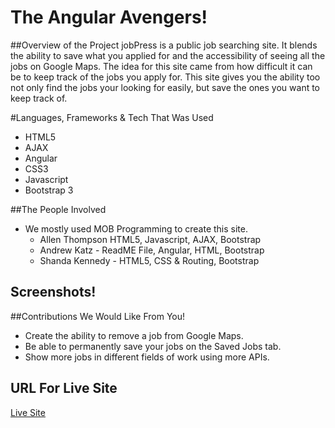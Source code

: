 # The Angular Avengers!

##Overview of the Project
jobPress is a public job searching site. It blends the ability to save what you applied for and the accessibility of seeing all the jobs on Google Maps. The idea for this site came from how difficult it can be to keep track of the jobs you apply for. This site gives you the ability too not only find the jobs your looking for easily, but save the ones you want to keep track of.

#Languages, Frameworks & Tech That Was Used
* HTML5
* AJAX
* Angular
* CSS3
* Javascript
* Bootstrap 3

##The People Involved
* We mostly used MOB Programming to create this site.
  * Allen Thompson HTML5, Javascript, AJAX, Bootstrap
  * Andrew Katz - ReadME File, Angular, HTML, Bootstrap
  * Shanda Kennedy - HTML5, CSS & Routing, Bootstrap

## Screenshots!
[logo]: https://raw.githubusercontent.com/DigitalCrafts-May-2016-Cohort/The-Angular-Avengers/master/homepage.png "Home Page Example"
[logo]: https://raw.githubusercontent.com/DigitalCrafts-May-2016-Cohort/The-Angular-Avengers/master/savebutton.png "Save Button Example"
[logo]: https://raw.githubusercontent.com/DigitalCrafts-May-2016-Cohort/The-Angular-Avengers/master/googlemaps.png "Google Maps Example"



##Contributions We Would Like From You!
* Create the ability to remove a job from Google Maps.
* Be able to permanently save your jobs on the Saved Jobs tab.
* Show more jobs in different fields of work using more APIs.

## URL For Live Site

[Live Site]()
